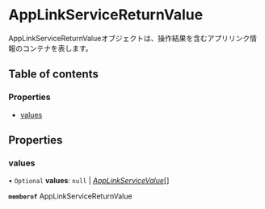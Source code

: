 # AppLinkServiceReturnValue


<div lang=\"ja\">AppLinkServiceReturnValueオブジェクトは、操作結果を含むアプリリンク情報のコンテナを表します。</div> 

## Table of contents

### Properties

- [values](applinkservicereturnvalue.md#values)

## Properties

### values

• `Optional` **values**: ``null`` \| [*AppLinkServiceValue*](applinkservicevalue.md)[]

**`memberof`** AppLinkServiceReturnValue
